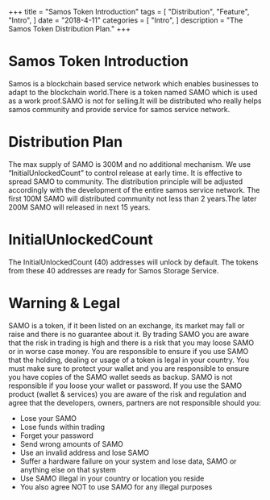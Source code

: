 +++
title = "Samos Token Introduction"
tags = [
    "Distribution",
    "Feature",
    "Intro",
]
date = "2018-4-11"
categories = [
    "Intro",
]
description = "The Samos Token Distribution Plan."
+++

# Samos Token Introduction

Samos is a blockchain based service network which enables businesses to adapt to the blockchain world.There is a token named SAMO which is used as a work proof.SAMO is not for selling.It will be distributed who really helps samos community and provide service for samos service network.

# Distribution Plan

The max supply of SAMO is 300M and no additional mechanism. We use “InitialUnlockedCount” to control release at early time. It is effective to spread SAMO to community. The distribution principle will be adjusted accordingly with the development of the entire samos service network.
The first 100M SAMO will distributed community not less than  2 years.The later 200M SAMO will released in next 15 years.


# InitialUnlockedCount

The InitialUnlockedCount (40) addresses will unlock by default.
The tokens from these 40 addresses are ready for Samos Storage Service.

# Warning & Legal

SAMO is a token, if it been listed on an exchange, its market may fall or raise and there is no guarantee about it. By trading SAMO you are aware that the risk in trading is high and there is a risk that you may loose SAMO or in worse case money.
You are responsible to ensure if you use SAMO that the holding, dealing or usage of a token is legal in your country.
You must make sure to protect your wallet and you are responsible to ensure you have copies of the SAMO wallet seeds as backup. SAMO is not responsible if you loose your wallet or password.
If you use the SAMO product (wallet & services) you are aware of the risk and regulation and agree that the developers, owners, partners are not responsible should you:

* Lose your SAMO
* Lose funds within trading
* Forget your password
* Send wrong amounts of SAMO
* Use an invalid address and lose SAMO
* Suffer a hardware failure on your system and lose data, SAMO or anything else on that system
* Use SAMO illegal in your country or location you reside
* You also agree NOT to use SAMO for any illegal purposes


